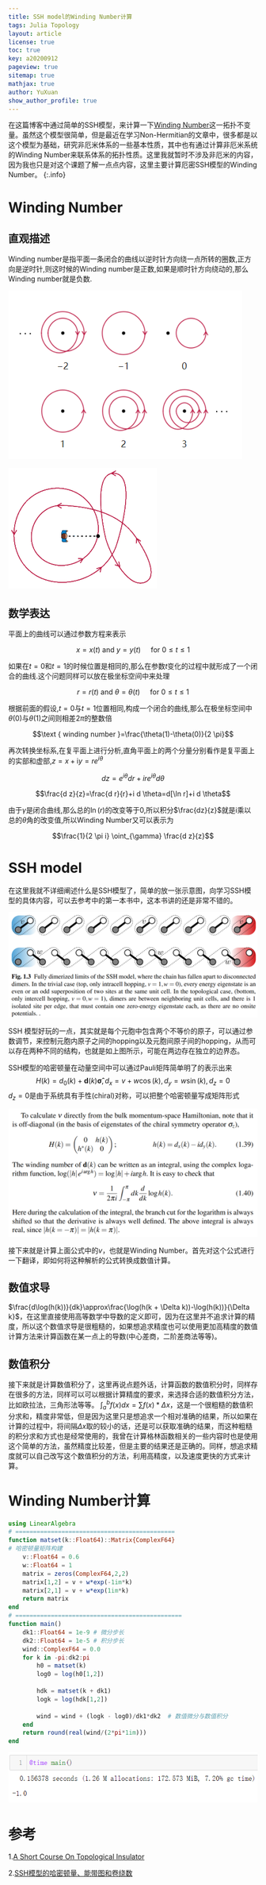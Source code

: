 ```yaml
---
title: SSH model的Winding Number计算
tags: Julia Topology
layout: article
license: true
toc: true
key: a20200912
pageview: true
sitemap: true
mathjax: true
author: YuXuan
show_author_profile: true
---
```

在这篇博客中通过简单的SSH模型，来计算一下[Winding Number](https://en.wikipedia.org/wiki/Winding_number)这一拓扑不变量。虽然这个模型很简单，但是最近在学习Non-Hermitian的文章中，很多都是以这个模型为基础，研究非厄米体系的一些基本性质，其中也有通过计算非厄米系统的Winding Number来联系体系的拓扑性质。这里我就暂时不涉及非厄米的内容，因为我也只是对这个课题了解一点点内容，这里主要计算厄密SSH模型的Winding Number。
{:.info}
<!--more-->
# Winding Number
## 直观描述
Winding number是指平面一条闭合的曲线以逆时针方向绕一点所转的圈数,正方向是逆时针,则这时候的Winding number是正数,如果是顺时针方向绕动的,那么Winding number就是负数.

![png](/assets/images/research/w1.png)

![png](/assets/images/research/w2.gif)

## 数学表达
平面上的曲线可以通过参数方程来表示 

$$x=x(t) \text { and } y=y(t) \quad \text { for } 0 \leq t \leq 1$$

如果在$t=0$和$t=1$的时候位置是相同的,那么在参数$t$变化的过程中就形成了一个闭合的曲线.这个问题同样可以放在极坐标空间中来处理

$$r=r(t) \text { and } \theta=\theta(t) \quad \text { for } 0 \leq t \leq 1$$

根据前面的假设,$t=0$与$t=1$位置相同,构成一个闭合的曲线,那么在极坐标空间中$\theta(0)$与$\theta(1)$之间则相差$2\pi$的整数倍

$$\text { winding number }=\frac{\theta(1)-\theta(0)}{2 \pi}$$

再次转换坐标系,在复平面上进行分析,直角平面上的两个分量分别看作是复平面上的实部和虚部,$z=x+\text{i} y=re^{i\theta}$

$$d z=e^{i \theta} d r+i r e^{i \theta} d \theta$$

$$\frac{d z}{z}=\frac{d r}{r}+i d \theta=d[\ln r]+i d \theta$$

由于$\gamma$是闭合曲线,那么总的$\ln(r)$的改变等于0,所以积分$\frac{dz}{z}$就是i乘以总的$\theta$角的改变值,所以Winding Number又可以表示为

$$\frac{1}{2 \pi i} \oint_{\gamma} \frac{d z}{z}$$


# SSH model
在这里我就不详细阐述什么是SSH模型了，简单的放一张示意图，向学习SSH模型的具体内容，可以去参考中的第一本书中，这本书讲的还是非常不错的。

![png](/assets/images/research/ssh.png)

SSH 模型好玩的一点，其实就是每个元胞中包含两个不等价的原子，可以通过参数调节，来控制元胞内原子之间的hopping以及元胞间原子间的hopping，从而可以存在两种不同的结构，也就是如上图所示，可能在两边存在独立的边界态。

SSH模型的哈密顿量在动量空间中可以通过Pauli矩阵简单明了的表示出来
$$H(k)=d_0(k)+\mathbf{d}(k)\mathbf{\hat{\sigma}},d_x=v+w\cos(k),d_y=w\sin(k),d_z=0$$
$d_z=0$是由于系统具有手性(chiral)对称，可以把整个哈密顿量写成矩阵形式

![png](/assets/images/research/ssh2.png)

接下来就是计算上面公式中的$v$，也就是Winding Number。首先对这个公式进行一下翻译，即如何将这种解析的公式转换成数值计算。
## 数值求导
$\frac{d\log(h(k))}{dk}\approx\frac{\log(h(k + \Delta k))-\log(h(k))}{\Delta k}$，在这里直接使用高等数学中导数的定义即可，因为在这里并不追求计算的精度，所以这个数值求导是很粗糙的，如果想追求精度也可以使用更加高精度的数值计算方法来计算函数在某一点上的导数(中心差商，二阶差商法等等)。
## 数值积分
接下来就是计算数值积分了，这里再说点题外话，计算函数的数值积分时，同样存在很多的方法，同样可以可以根据计算精度的要求，来选择合适的数值积分方法，比如欧拉法，三角形法等等。
$\int_a^bf(x)dx=\sum f(x)*\Delta x$，这是一个很粗糙的数值积分求和，精度非常低，但是因为这里只是想追求一个相对准确的结果，所以如果在计算的过程中，将间隔$\Delta x$取的较小的话，还是可以获取准确的结果，而这种粗糙的积分求和方式也是经常使用的，我曾在计算格林函数相关的一些内容时也是使用这个简单的方法，虽然精度比较差，但是主要的结果还是正确的。同样，想追求精度就可以自己改写这个数值积分的方法，利用高精度，以及速度更快的方式来计算。
# Winding Number计算
```julia
using LinearAlgebra
# =============================================
function matset(k::Float64)::Matrix{ComplexF64}
# 哈密顿量矩阵构建
    v::Float64 = 0.6
    w::Float64 = 1
    matrix = zeros(ComplexF64,2,2)
    matrix[1,2] = v + w*exp(-1im*k)
    matrix[2,1] = v + w*exp(1im*k)
    return matrix
end
# ===============================================
function main()
    dk1::Float64 = 1e-9 # 微分步长
    dk2::Float64 = 1e-5 # 积分步长
    wind::ComplexF64 = 0.0
    for k in -pi:dk2:pi
        h0 = matset(k)
        log0 = log(h0[1,2])
        
        hdk = matset(k + dk1)
        logk = log(hdk[1,2])
        
        wind = wind + (logk - log0)/dk1*dk2  # 数值微分与数值积分
    end
    return round(real(wind/(2*pi*1im)))
end
```

![png](/assets/images/research/ssh3.png)



# 参考
1.[A Short Course On Topological Insulator](https://arxiv.org/pdf/1509.02295.pdf)

2.[SSH模型的哈密顿量、能带图和卷绕数](http://www.guanjihuan.com/archives/5025)